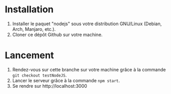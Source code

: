 # Installation

1. Installer le paquet "nodejs" sous votre distribution GNU/Linux (Debian, Arch, Manjaro, etc.).
2. Cloner ce dépôt Github sur votre machine.

# Lancement

1. Rendez-vous sur cette branche sur votre machine grâce à la commande `git checkout testNodeJS`.
2. Lancer le serveur grâce à la commande `npm start`.
3. Se rendre sur http://localhost:3000
